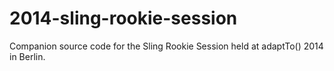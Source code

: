 # 2014-sling-rookie-session
Companion source code for the Sling Rookie Session held at adaptTo() 2014 in Berlin. 
